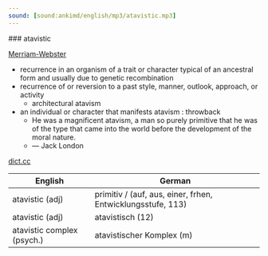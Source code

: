 ```yaml
---
sound: [sound:ankimd/english/mp3/atavistic.mp3]
---
```


\### atavistic

[Merriam-Webster](https://www.merriam-webster.com/dictionary/atavistic)

- recurrence in an organism of a trait or character typical of an ancestral form and usually due to genetic recombination
- recurrence of or reversion to a past style, manner, outlook, approach, or activity
    - architectural atavism
- an individual or character that manifests atavism : throwback
    - He was a magnificent atavism, a man so purely primitive that he was of the type that came into the world before the development of the moral nature.
    - — Jack London

[dict.cc](https://www.dict.cc/atavistic)

| English        | German       |
| -------------- | ------------ |
| atavistic (adj) | primitiv / (auf, aus, einer, frhen, Entwicklungsstufe, 113) |
| atavistic (adj) | atavistisch (12) |
| atavistic complex (psych.) | atavistischer Komplex (m) |
